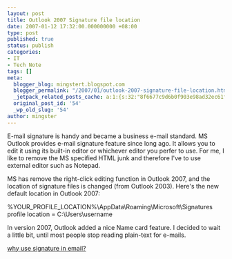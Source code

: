 ```yaml
---
layout: post
title: Outlook 2007 Signature file location
date: 2007-01-12 17:32:00.000000000 +08:00
type: post
published: true
status: publish
categories:
- IT
- Tech Note
tags: []
meta:
  blogger_blog: mingstert.blogspot.com
  blogger_permalink: "/2007/01/outlook-2007-signature-file-location.html"
  _jetpack_related_posts_cache: a:1:{s:32:"8f6677c9d6b0f903e98ad32ec61f8deb";a:2:{s:7:"expires";i:1440871149;s:7:"payload";a:3:{i:0;a:1:{s:2:"id";i:160;}i:1;a:1:{s:2:"id";i:167;}i:2;a:1:{s:2:"id";i:186;}}}}
  original_post_id: '54'
  _wp_old_slug: '54'
author: mingster
---
```

<p>E-mail signature is handy and became a business e-mail standard. MS Outlook provides e-mail signature feature since long ago. It allows you to edit it using its built-in editor or whichever editor you perfer to use. For me, I like to remove the MS specified HTML junk and therefore I've to use external editor such as Notepad.</p>
<p>MS has remove the right-click editing function in Outlook 2007, and the location of signature files is changed (from Outlook 2003). Here's the new default location in Outlook 2007:</p>
<p>%YOUR_PROFILE_LOCATION%\AppData\Roaming\Microsoft\Signatures<br />profile location = C:\Users\username</p>
<p>In version 2007, Outlook added a nice Name card feature. I decided to wait a little bit, until most people stop reading plain-text for e-mails.</p>
<p><a href="http://www.writersservices.com/www/t_email_sig.htm">why use signature in email?</a></p>
